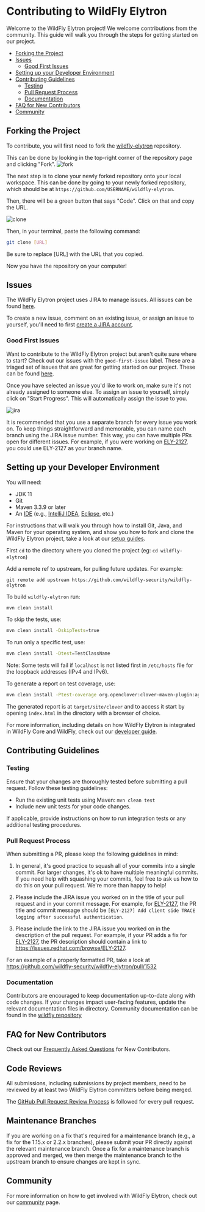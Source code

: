 Contributing to WildFly Elytron
==================================

Welcome to the WildFly Elytron project! We welcome contributions from the community. This guide will walk you through the steps for getting started on our project.

- [Forking the Project](#forking-the-project)
- [Issues](#issues)
  - [Good First Issues](#good-first-issues)
- [Setting up your Developer Environment](#setting-up-your-developer-environment)
- [Contributing Guidelines](#contributing-guidelines)
  - [Testing](#testing)
  - [Pull Request Process](#pull-request-process)
  - [Documentation](#documentation)
- [FAQ for New Contributors](#faq-for-new-contributors)
- [Community](#community)


## Forking the Project 
To contribute, you will first need to fork the [wildfly-elytron](https://github.com/wildfly-security/wildfly-elytron) repository. 

This can be done by looking in the top-right corner of the repository page and clicking "Fork".
![fork](assets/images/fork.jpg)

The next step is to clone your newly forked repository onto your local workspace. This can be done by going to your newly forked repository, which should be at `https://github.com/USERNAME/wildfly-elytron`. 

Then, there will be a green button that says "Code". Click on that and copy the URL.

![clone](assets/images/clone.png)

Then, in your terminal, paste the following command:
```bash
git clone [URL]
```
Be sure to replace [URL] with the URL that you copied.

Now you have the repository on your computer!

## Issues
The WildFly Elytron project uses JIRA to manage issues. All issues can be found [here](https://issues.redhat.com/projects/ELY/issues). 

To create a new issue, comment on an existing issue, or assign an issue to yourself, you'll need to first [create a JIRA account](https://issues.redhat.com/).


### Good First Issues
Want to contribute to the WildFly Elytron project but aren't quite sure where to start? Check out our issues with the `good-first-issue` label. These are a triaged set of issues that are great for getting started on our project. These can be found [here](https://issues.redhat.com/issues/?filter=12383825). 

Once you have selected an issue you'd like to work on, make sure it's not already assigned to someone else. To assign an issue to yourself, simply click on "Start Progress". This will automatically assign the issue to you.

![jira](assets/images/jira_start_progress.png)

It is recommended that you use a separate branch for every issue you work on. To keep things straightforward and memorable, you can name each branch using the JIRA issue number. This way, you can have multiple PRs open for different issues. For example, if you were working on [ELY-2127](https://issues.redhat.com/browse/ELY-2127), you could use ELY-2127 as your branch name.

## Setting up your Developer Environment
You will need:

* JDK 11
* Git
* Maven 3.3.9 or later
* An [IDE](https://en.wikipedia.org/wiki/Comparison_of_integrated_development_environments#Java)
(e.g., [IntelliJ IDEA](https://www.jetbrains.com/idea/download/), [Eclipse](https://www.eclipse.org/downloads/), etc.)

For instructions that will walk you through how to install Git, Java, and Maven for your operating system, and show you how to fork and clone the WildFly Elytron project, take a look at our [setup guides](https://wildfly-security.github.io/wildfly-elytron/guides/).

First `cd` to the directory where you cloned the project (eg: `cd wildfly-elytron`)

Add a remote ref to upstream, for pulling future updates.
For example:

```
git remote add upstream https://github.com/wildfly-security/wildfly-elytron
```
To build `wildfly-elytron` run:
```bash
mvn clean install
```

To skip the tests, use:

```bash
mvn clean install -DskipTests=true
```

To run only a specific test, use:

```bash
mvn clean install -Dtest=TestClassName
```
Note: Some tests will fail if `localhost` is not listed first in `/etc/hosts` file for the loopback addresses (IPv4 and IPv6).

To generate a report on test coverage, use:

```bash
mvn clean install -Ptest-coverage org.openclover:clover-maven-plugin:aggregate org.openclover:clover-maven-plugin:clover
```
The generated report is at `target/site/clover` and to access it start by opening `index.html` in the directory with a browser of choice.

For more information, including details on how WildFly Elytron is integrated in WildFly Core and WildFly, check out our [developer guide](https://wildfly-security.github.io/wildfly-elytron/getting-started-for-developers/).


## Contributing Guidelines

### Testing
Ensure that your changes are thoroughly tested before submitting a pull request. Follow these testing guidelines:

- Run the existing unit tests using Maven: `mvn clean test`
- Include new unit tests for your code changes.

If applicable, provide instructions on how to run integration tests or any additional testing procedures.

### Pull Request Process
When submitting a PR, please keep the following guidelines in mind:

1. In general, it's good practice to squash all of your commits into a single commit. For larger changes, it's ok to have multiple meaningful commits. If you need help with squashing your commits, feel free to ask us how to do this on your pull request. We're more than happy to help!

2. Please include the JIRA issue you worked on in the title of your pull request and in your commit message. For example, for [ELY-2127](https://issues.redhat.com/browse/ELY-2127), the PR title and commit message should be `[ELY-2127] Add client side TRACE logging after successful authentication`.

3. Please include the link to the JIRA issue you worked on in the description of the pull request. For example, if your PR adds a fix for [ELY-2127](https://issues.redhat.com/browse/ELY-2127), the PR description should contain a link to https://issues.redhat.com/browse/ELY-2127.

For an example of a properly formatted PR, take a look at https://github.com/wildfly-security/wildfly-elytron/pull/1532

### Documentation
Contributors are encouraged to keep documentation up-to-date along with code changes. If your changes impact user-facing features, update the relevant documentation files in directory.
Community documentation can be found in the [wildfly repository](https://github.com/wildfly/wildfly/tree/main/docs)

## FAQ for New Contributors
Check out our [Frequently Asked Questions](https://fjuma.github.io/wildfly-elytron/blog/frequently-asked-questions-new-contributors/) for New Contributors.

## Code Reviews

All submissions, including submissions by project members, need to be reviewed by at least two WildFly Elytron committers before being merged.

The [GitHub Pull Request Review Process](https://docs.github.com/en/pull-requests/collaborating-with-pull-requests/reviewing-changes-in-pull-requests/about-pull-request-reviews) is followed for every pull request.

## Maintenance Branches

If you are working on a fix that's required for a maintenance branch (e.g., a fix for the 1.15.x or 2.2.x branches), please submit
your PR directly against the relevant maintenance branch. Once a fix for a maintenance branch is approved and merged, we then
merge the maintenance branch to the upstream branch to ensure changes are kept in sync.

## Community
For more information on how to get involved with WildFly Elytron, check out our [community](https://wildfly-security.github.io/wildfly-elytron/community/) page.
